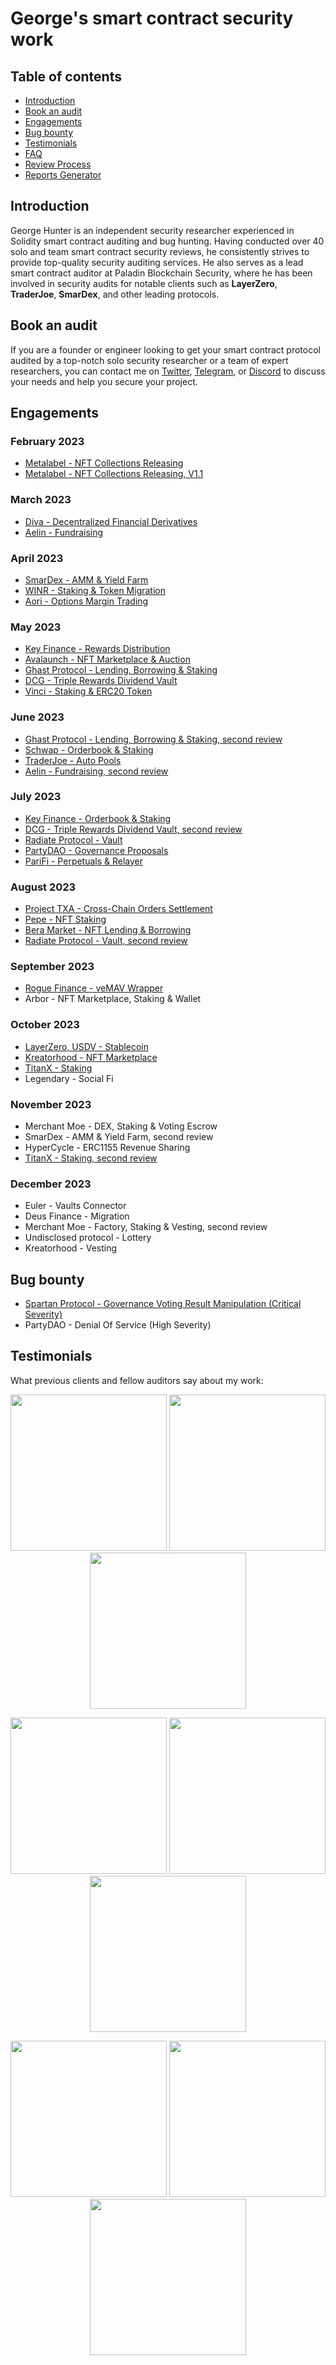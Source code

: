# George's smart contract security work

## Table of contents

 - [Introduction](#introduction)
 - [Book an audit](#book-an-audit)
 - [Engagements](#engagements)
 - [Bug bounty](#bug-bounty)
 - [Testimonials](#testimonials)
 - [FAQ](./FAQ.md)
 - [Review Process](./Security-Review-Process.md)
 - [Reports Generator](./generator)

## Introduction

George Hunter is an independent security researcher experienced in Solidity smart contract auditing and bug hunting. Having conducted over 40 solo and team smart contract security reviews, he consistently strives to provide top-quality security auditing services. He also serves as a lead smart contract auditor at Paladin Blockchain Security, where he has been involved in security audits for notable clients such as **LayerZero**, **TraderJoe**, **SmarDex**, and other leading protocols.

## Book an audit

If you are a founder or engineer looking to get your smart contract protocol audited by a top-notch solo security researcher or a team of expert researchers, you can contact me on [Twitter](https://twitter.com/georgehntr), [Telegram](https://t.me/georgehntr), or [Discord](https://discordapp.com/users/451149166782185483) to discuss your needs and help you secure your project.

## Engagements

### February 2023

- [Metalabel - NFT Collections Releasing](./reports/solo/Metalabel-Security-Review.md)
- [Metalabel - NFT Collections Releasing, V1.1](./reports/solo/Metalabel-Security-Review-2.md)

### March 2023

- [Diva - Decentralized Financial Derivatives](./reports/team/guardian/Diva-Security-Review.md)
- [Aelin - Fundraising](./reports/team/sub7/Aelin-Security-Review.pdf)

### April 2023

- [SmarDex - AMM & Yield Farm](./reports/team/paladin/co/SmarDex-Security-Review.pdf)
- [WINR - Staking & Token Migration](./reports/team/paladin/co/WINR-Security-Review.pdf)
- [Aori - Options Margin Trading](./reports/solo/Aori-Security-Review.pdf)

### May 2023

- [Key Finance - Rewards Distribution](./reports/solo/Key-Finance-Security-Review.pdf)
- [Avalaunch - NFT Marketplace & Auction](./reports/team/paladin/co/Avalaunch-Security-Review.pdf)
- [Ghast Protocol - Lending, Borrowing & Staking](./reports/team/paladin/co/Ghast-Security-Review.pdf)
- [DCG - Triple Rewards Dividend Vault](./reports/team/paladin/co/DCG-Security-Review.pdf)
- [Vinci - Staking & ERC20 Token](./reports/solo/Vinci-Security-Review.pdf)

### June 2023

- [Ghast Protocol - Lending, Borrowing & Staking, second review](./reports/team/paladin/co/Ghast-Security-Review.pdf)
- [Schwap - Orderbook & Staking](./reports/solo/Schwap-Security-Review.pdf)
- [TraderJoe - Auto Pools](./reports/team/paladin/co/TraderJoe-Security-Review.pdf)
- [Aelin - Fundraising, second review](./reports/team/sub7/Aelin-Security-Review-2.pdf)

### July 2023

- [Key Finance - Orderbook & Staking](./reports/solo/Key-Finance-Security-Review-2.pdf)
- [DCG - Triple Rewards Dividend Vault, second review](./reports/team/paladin/co/DCG-Security-Review.pdf)
- [Radiate Protocol - Vault](./reports/team/paladin/co/Radiate-Security-Review.pdf)
- [PartyDAO - Governance Proposals](./reports/solo/PartyDAO-Security-Review.pdf)
- [PariFi - Perpetuals & Relayer](./reports/solo/PariFi-Security-Review.md)

### August 2023

- [Project TXA - Cross-Chain Orders Settlement](./reports/solo/Project-TXA-Security-Review.pdf)
- [Pepe - NFT Staking](./reports/solo/Pepe-Security-Review.pdf)
- [Bera Market - NFT Lending & Borrowing](./reports/solo/NTLC-Security-Review.pdf)
- [Radiate Protocol - Vault, second review](./reports/team/paladin/co/Radiate-Security-Review.pdf)

### September 2023

- [Rogue Finance - veMAV Wrapper](./reports/solo/Rogue-Finance-Security-Review.pdf)
- Arbor - NFT Marketplace, Staking & Wallet

### October 2023

- [LayerZero, USDV - Stablecoin](./reports/team/paladin/co/LayerZero-USDV-Security-Review.pdf)
- [Kreatorhood - NFT Marketplace](./reports/solo/Kreatorhood-Security-Review.pdf)
- [TitanX - Staking](./reports/solo/TitanX-Security-Review.pdf)
- Legendary - Social Fi

### November 2023

- Merchant Moe - DEX, Staking & Voting Escrow
- SmarDex - AMM & Yield Farm, second review
- HyperCycle - ERC1155 Revenue Sharing
- [TitanX - Staking, second review](./reports/solo/TitanX-Security-Review-2.pdf)

### December 2023

- Euler - Vaults Connector
- Deus Finance - Migration
- Merchant Moe - Factory, Staking & Vesting, second review
- Undisclosed protocol - Lottery
- Kreatorhood - Vesting

## Bug bounty

- [Spartan Protocol - Governance Voting Result Manipulation (Critical Severity)](./reports/immunefi/Spartan-Vulnerability-Report.md)
- PartyDAO - Denial Of Service (High Severity)

## Testimonials

What previous clients and fellow auditors say about my work:

<p align="center">
  <img src="https://github.com/gogotheauditor/audits/assets/94860638/7c3372a5-dd97-44c9-bc3b-cdc223482b0c" width="250"/>
  <img src="https://github.com/gogotheauditor/audits/assets/94860638/d700d0c5-fe40-4d45-8de7-002950d0266a" width="250"/>
  <img src="https://github.com/gogotheauditor/audits/assets/94860638/6bcc735c-a428-41d7-8139-1c45fa646c95" width="250"/>
</p>

<p align="center">
  <img src="https://github.com/gogotheauditor/audits/assets/94860638/6a9d0980-39b7-460e-b2db-85e9cf46d4d2" width="250"/>
  <img src="https://github.com/gogotheauditor/audits/assets/94860638/ef140e31-1074-4fd4-8eb6-acb0187fedbf" width="250"/>
  <img src="https://github.com/gogotheauditor/audits/assets/94860638/177a1222-561d-461f-9afb-961623094013" width="250"/>
</p>

<p align="center">
  <img src="https://github.com/gogotheauditor/audits/assets/94860638/6f2b3fd5-a83b-4414-ae06-63bb342a18b9" width="250"/>
  <img src="https://github.com/gogotheauditor/audits/assets/94860638/ddf43f85-9331-4d45-bd3d-087a7822ccaf" width="250"/>
  <img src="https://github.com/gogotheauditor/audits/assets/94860638/f4a1f178-bd32-4a46-9715-70c957c663b6" width="250"/>
</p>
